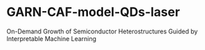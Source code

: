 # GARN-CAF-model-QDs-laser
On-Demand Growth of Semiconductor Heterostructures Guided by Interpretable Machine Learning

